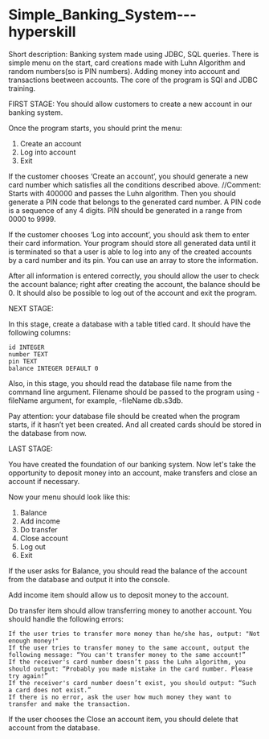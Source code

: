 # Simple_Banking_System---hyperskill

Short description:
Banking system made using JDBC, SQL queries. There is simple menu on the start, card creations made with Luhn Algorithm and random numbers(so is PIN numbers). Adding money into account and transactions beetween accounts. The core of the program is SQl and JDBC training.

FIRST STAGE:
You should allow customers to create a new account in our banking system.

Once the program starts, you should print the menu:

1. Create an account
2. Log into account
0. Exit

If the customer chooses ‘Create an account’, you should generate a new card number which satisfies all the conditions described above. 
//Comment: Starts with 400000 and passes the Luhn algorithm.
Then you should generate a PIN code that belongs to the generated card number. A PIN code is a sequence of any 4 digits. PIN should be generated in a range from 0000 to 9999.

If the customer chooses ‘Log into account’, you should ask them to enter their card information. Your program should store all generated data until it is terminated so that a user is able to log into any of the created accounts by a card number and its pin. You can use an array to store the information.

After all information is entered correctly, you should allow the user to check the account balance; right after creating the account, the balance should be 0. It should also be possible to log out of the account and exit the program.

NEXT STAGE:

In this stage, create a database with a table titled card. It should have the following columns:

    id INTEGER
    number TEXT
    pin TEXT
    balance INTEGER DEFAULT 0

Also, in this stage, you should read the database file name from the command line argument. Filename should be passed to the program using -fileName argument, for example, -fileName db.s3db.

Pay attention: your database file should be created when the program starts, if it hasn’t yet been created. And all created cards should be stored in the database from now.

LAST STAGE:

You have created the foundation of our banking system. Now let's take the opportunity to deposit money into an account, make transfers and close an account if necessary.

Now your menu should look like this:

1. Balance
2. Add income
3. Do transfer
4. Close account
5. Log out
0. Exit

If the user asks for Balance, you should read the balance of the account from the database and output it into the console.

Add income item should allow us to deposit money to the account.

Do transfer item should allow transferring money to another account. You should handle the following errors:

    If the user tries to transfer more money than he/she has, output: "Not enough money!"
    If the user tries to transfer money to the same account, output the following message: “You can't transfer money to the same account!”
    If the receiver's card number doesn’t pass the Luhn algorithm, you should output: “Probably you made mistake in the card number. Please try again!”
    If the receiver's card number doesn’t exist, you should output: “Such a card does not exist.”
    If there is no error, ask the user how much money they want to transfer and make the transaction.

If the user chooses the Close an account item, you should delete that account from the database.
